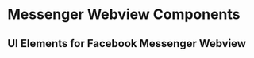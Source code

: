 Messenger Webview Components
============================	

UI Elements for Facebook Messenger Webview
------------------------------------------
